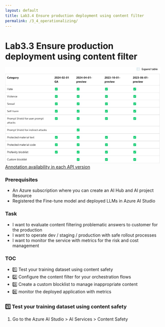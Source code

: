 ```yaml
---
layout: default
title: Lab3.4 Ensure production deployment using content filter
permalink: /3_4_operationalizing/
---
```


# Lab3.3 Ensure production deployment using content filter

![LLMOps](images/content_filtering_api_support.jpg)
[Annotation availability in each API version](https://learn.microsoft.com/en-us/azure/ai-services/openai/concepts/content-filter?tabs=warning%2Cuser-prompt%2Cpython-new#:~:text=See%20the%20following%20table%20for%20the%20annotation%20availability%20in%20each%20API%20version%3A)

### Prerequisites

- An Azure subscription where you can create an AI Hub and AI project Resource
- Registered the Fine-tune model and deployed LLMs in Azure AI Studio


### Task

- I want to evaluate content filtering problematic answers to customer for the production
- I want to operate dev / staging / production with safe rollout processes 
- I want to monitor the service with metrics for the risk and cost management  


### TOC
- 1️⃣ Test your training dataset using content safety
- 2️⃣ Configure the content filter for your orchestration flows
- 3️⃣ Create a custom blocklist to manage inappropriate content
- 4️⃣ monitor the deployed application with metrics

### 1️⃣ Test your training dataset using content safety
1. Go to the Azure AI Studio > AI Services > Content Safety